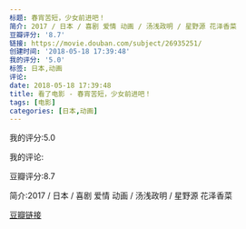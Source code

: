 ```yaml
---
标题: 春宵苦短，少女前进吧！
简介: 2017 / 日本 / 喜剧 爱情 动画 / 汤浅政明 / 星野源 花泽香菜
豆瓣评分: '8.7'
链接: https://movie.douban.com/subject/26935251/
创建时间: '2018-05-18 17:39:48'
我的评分: '5.0'
标签: 日本,动画
评论:
date: 2018-05-18 17:39:48
title: 看了电影 - 春宵苦短，少女前进吧！
tags: [电影]
categories: [日本,动画]
---
```


我的评分:5.0

我的评论:

豆瓣评分:8.7

简介:2017 / 日本 / 喜剧 爱情 动画 / 汤浅政明 / 星野源 花泽香菜

[豆瓣链接](https://movie.douban.com/subject/26935251/)

